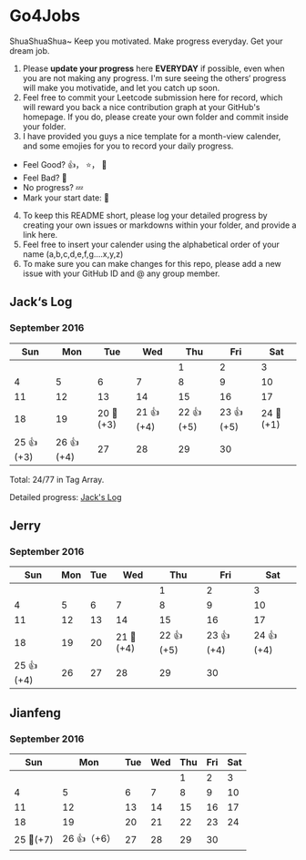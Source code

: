 # Go4Jobs
ShuaShuaShua~ 
Keep you motivated. Make progress everyday. Get your dream job.

1. Please **update your progress** here **EVERYDAY** if possible, even when you are not making any progress. I'm sure seeing the others‘ progress will make you motivatide, and let you catch up soon.
2. Feel free to commit your Leetcode submission here for record, which will reward you back a nice contribution graph at your GitHub's homepage. If you do, please create your own folder and commit inside your folder.
3. I have provided you guys a nice template for a month-view calender, and some emojies for you to record your daily progress.
  - Feel Good? :+1:， :star:， :clap:
  - Feel Bad?  :shit:
  - No progress?   :zzz:
  - Mark your start date: :triangular_flag_on_post:

4. To keep this README short, please log your detailed progress by creating your own issues or markdowns within your folder, and provide a link here.
5. Feel free to insert your calender using the alphabetical order of your name (a,b,c,d,e,f,g....x,y,z)
6. To make sure you can make changes for this repo, please add a new issue with your GitHub ID and @ any group member.

## Jack‘s Log
### September 2016
| Sun 	| Mon 	| Tue 	| Wed 	| Thu 	| Fri 	| Sat 	|
|-----	|-----	|-----	|-----	|-----	|-----	|-----	|
|     	|     	|     	|     	| 1   	| 2   	| 3   	|
| 4   	| 5   	| 6   	| 7   	| 8   	| 9   	| 10  	|
| 11  	| 12  	| 13  	| 14  	| 15  	| 16  	| 17  	|
| 18  	| 19  	| 20  :triangular_flag_on_post:(+3)| 21 :+1: (+4) 	| 22 :+1: (+5) 	| 23  :+1: (+5) 	| 24 :shit: (+1) 	|
| 25  :+1: (+3) 	| 26  :+1: (+4) 	| 27  	| 28  	| 29  	| 30  	|     	|

Total: 24/77 in Tag Array.

Detailed progress: [Jack's Log](https://github.com/dichen001/Go4Jobs/blob/master/JackChen/logs.md)

## Jerry
### September 2016
| Sun 	| Mon 	| Tue 	| Wed 	| Thu 	| Fri 	| Sat 	|
|-----	|-----	|-----	|-----	|-----	|-----	|-----	|
|     	|     	|     	|     	| 1   	| 2   	| 3   	|
| 4   	| 5   	| 6   	| 7   	| 8   	| 9   	| 10  	|
| 11  	| 12  	| 13  	| 14  	| 15  	| 16  	| 17  	|
| 18  	| 19  	| 20  	| 21 :triangular_flag_on_post:(+4) 	| 22 :+1: (+5)  	| 23 :+1: (+4) 	| 24  :+1: (+4)	|
| 25 :+1: (+4)	| 26  	| 27  	| 28  	| 29  	| 30  	|     	|

## Jianfeng
### September 2016
| Sun 	| Mon 	| Tue 	| Wed 	| Thu 	| Fri 	| Sat 	|
|-----	|-----	|-----	|-----	|-----	|-----	|-----	|
|     	|     	|     	|     	| 1   	| 2   	| 3   	|
| 4   	| 5   	| 6   	| 7   	| 8   	| 9   	| 10  	|
| 11  	| 12  	| 13  	| 14  	| 15  	| 16  	| 17  	|
| 18  	| 19  	| 20  	| 21  	| 22  	| 23  	| 24  	|
| 25 :triangular_flag_on_post:(+7)  	| 26 :+1:（+6）  	| 27  	| 28  	| 29  	| 30  	|     	|
